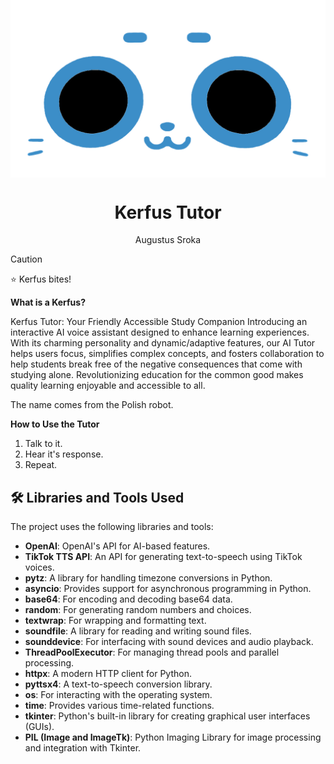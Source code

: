 <img src="https://github.com/Rokawoo/kerfus-tutor/blob/main/KerfusTutor/KerfusImg/KerfusFilled.png" alt="Kerfus" align="center" style="margin-top: -50px"/>
<div align="center">
  <h1>Kerfus Tutor</h1>
  <p>Augustus Sroka</p>
</div>

> [!CAUTION]
> ⭐ Kerfus bites!

**What is a Kerfus?**

Kerfus Tutor: Your Friendly Accessible Study Companion Introducing an interactive AI voice assistant designed to enhance learning experiences. With its charming personality and dynamic/adaptive features, our AI Tutor helps users focus, simplifies complex concepts, and fosters collaboration to help students break free of the negative consequences that come with studying alone. Revolutionizing education for the common good makes quality learning enjoyable and accessible to all.

The name comes from the Polish robot.

**How to Use the Tutor**

1. Talk to it.
2. Hear it's response.
3. Repeat.

## 🛠 Libraries and Tools Used

The project uses the following libraries and tools:

- **OpenAI**: OpenAI's API for AI-based features.
- **TikTok TTS API**: An API for generating text-to-speech using TikTok voices.
- **pytz**: A library for handling timezone conversions in Python.
- **asyncio**: Provides support for asynchronous programming in Python.
- **base64**: For encoding and decoding base64 data.
- **random**: For generating random numbers and choices.
- **textwrap**: For wrapping and formatting text.
- **soundfile**: A library for reading and writing sound files.
- **sounddevice**: For interfacing with sound devices and audio playback.
- **ThreadPoolExecutor**: For managing thread pools and parallel processing.
- **httpx**: A modern HTTP client for Python.
- **pyttsx4**: A text-to-speech conversion library.
- **os**: For interacting with the operating system.
- **time**: Provides various time-related functions.
- **tkinter**: Python's built-in library for creating graphical user interfaces (GUIs).
- **PIL (Image and ImageTk)**: Python Imaging Library for image processing and integration with Tkinter.

